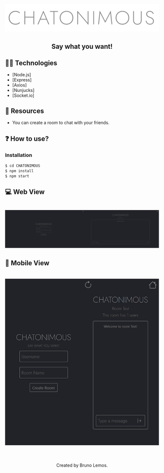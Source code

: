 <h1 align="center">
    <img alt="" title="" src="preview/logo.png">
</h1>

<h2 align="center">Say what you want!</h2>

## 👨‍💻 Technologies

- [Node.js]
- [Express]
- [Axios]
- [Nunjucks]
- [Socket.io]


## 🔧 Resources
* You can create a room to chat with your friends.

## ❓ How to use?

### Installation

```bash
$ cd CHATONIMOUS
$ npm install
$ npm start
```

## 💻 Web View

<h1 align="center">
    <img alt="" title="" src="preview/web.png">
</h1>

## 📱 Mobile View

<h1 align="center">
    <img alt="" title="" src="preview/mobile.png">
</h1>

<br>

<p align="center">
Created by Bruno Lemos.
</p>
